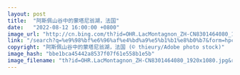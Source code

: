 ```yaml
---
layout: post
title:  "阿斯佩山谷中的蒙塔尼翁湖，法国"
date:   "2022-08-12 16:00:00 +0800"
image_url: "http://cn.bing.com/th?id=OHR.LacMontagnon_ZH-CN8301464080_1920x1080.jpg&rf=LaDigue_1920x1080.jpg&pid=hp"
link: "/search?q=%e9%98%bf%e6%96%af%e4%bd%a9%e5%b1%b1%e8%b0%b7&form=hpcapt&mkt=zh-cn"
copyright: "阿斯佩山谷中的蒙塔尼翁湖，法国 (© thieury/Adobe photo stock)"
image_hash: "bbe1bca45442a8537f07f61e558b1e5b"
image_filename: "th?id=OHR.LacMontagnon_ZH-CN8301464080_1920x1080.jpg&rf=LaDigue_1920x1080.jpg&pid=hp"
---
```

